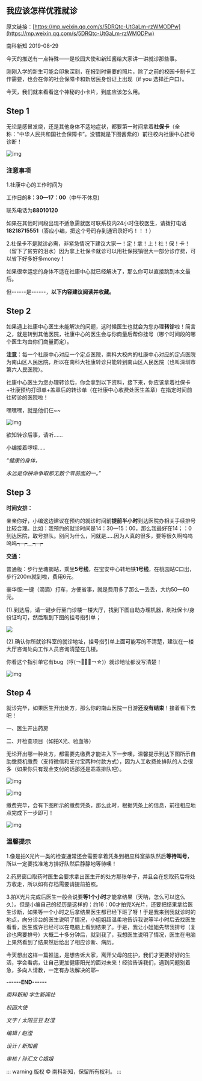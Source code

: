 ## 我应该怎样优雅就诊

原文链接：[https://mp.weixin.qq.com/s/5DRQtc-UtGaLm-rzWMODPw](https://mp.weixin.qq.com/s/5DRQtc-UtGaLm-rzWMODPw)

南科新知 2019-08-29

今天的推送有一点特殊——是校园大使和新知酱给大家讲一讲就诊那些事。

刚刚入学的新生可能会印象深刻，在报到时需要的照片，除了之前的校园卡制卡工作需要，也会在你的社会保障卡和新居民身份证上出现（if you 选择迁户口）。

今天，我们就来看看这个神秘的小卡片，到底应该怎么用。

## Step 1

无论是感冒发烧，还是其他身体不适地症状，都要第一时间拿着**社保卡**（全称：“中华人民共和国社会保障卡”。没错就是下图酱紫的）前往校内社康中心挂号诊断！

![img](./2.jpeg)


### 注意事项

1.社康中心的工作时间为

  工作日的**8：30—17：00**（中午不休息)

  联系电话为**88010120**

如果在其他时间段出现不适急需就医可联系校内24小时住校医生，请拨打电话**18218715551**（答应小编，把这个号码存到通讯录好吗！！！）

2.社保卡不是就诊必需，非紧急情况下建议大家一！定！拿！上！社！保！卡！（留下了贫穷的泪水）因为拿上社保卡就诊可以用社保报销很大一部分诊疗费，可以省下好多好多money！

如果很幸运您的身体不适在社康中心就已经解决了，那么你可以直接跳到本文最后。

但------是------，**以下内容建议阅读并收藏。**

## Step 2

如果遇上社康中心医生未能解决的问题，这时候医生也就会为您办理**转诊**啦！简言之，就是转到其他医院，社康中心的医生会与你商量后帮你挂号（哪个时间段的哪个医生均由你们商量而定）。

**注意**：每一个社康中心对应一个定点医院，南科大校内的社康中心对应的定点医院为南山区人民医院，所以在南科大社康转诊只能转到南山区人民医院（也叫深圳市第六人民医院）。

社康中心医生为您办理转诊后，你会拿到以下资料，接下来，你应该拿着社保卡+社康预约打印单+盖章后的转诊单（在社康中心收费处医生盖章）在指定时间前往转诊的医院啦！

嘿嘿嘿，就是他们仨~~

![img](./3.jpeg)

欲知转诊后事，请听......

小编接着啰嗦.....

*“健康的身体，*

*永远是你拼命争取那无数个零前面的一。”*

## Step 3

**时间安排：**

亲亲你好，小编这边建议在预约的就诊时间前**提前半小时**到达医院办相关手续排号比较合理。比如：我预约的就诊时间是14：30—15：00，那么我最好在14；：0到达医院，取号排队。别问为什么，问就是.....因为人真的很多，要等很久啊呜呜呜呜┭┮﹏┭┮

**交通：**

普通版：步行至塘朗站，乘坐**5号线**，在宝安中心转地铁**1号线**，在桃园站C口出，步行200m就到啦，费用6元。

豪华版:一键（滴滴）打车，方便省事，就是费用多了那么一丢丢，大约50—60元。

(1).到达后，请一键步行至门诊楼一楼大厅，找到下图自助办理机器，刷社保卡/身份证均可，然后取到下图的挂号指引单；

![](./4.jpeg)

(2).确认你所就诊科室的就诊地址，挂号指引单上面可能写的不清楚，建议在一楼大厅咨询处向工作人员咨询清楚在几楼。

你看这个指引单它有bug（哼(￢︿̫̿￢☆)）就诊地址都没写清楚！

![img](./5.jpeg)

## Step 4

就诊完毕，如果医生开出处方，那么你的南山医院一日游**还没有结束**！接着看下去吧！

一、医生开出药房

二、开检查项目（如拍X光、验血等）

无论开出哪一种处方，都需要先缴费才能进入下一步噢，温馨提示到达下图所示自助缴费机缴费（支持微信和支付宝两种付款方式），因为人工收费处排队的人会很多（如果你只有现金支付的话那还是乖乖排队吧）。

![img](./6.jpeg)

![img](./7.jpeg)

缴费完毕，会有下图所示的缴费凭条，那么此时，根据凭条上的信息，前往相应地点完成下一步即可！

![img](./8.jpeg)

### 温馨提示

1.像是拍X光片一类的检查通常还会需要拿着凭条到相应科室排队然后**等待叫号**，所以一定要找准地方排好队然后静静地等待噢！

2.药房窗口取药时医生会要求拿出医生开的处方那张单子，并且会在您取药后将处方收走，所以如有存档需要请提前拍照。

3.拍X光片完成后医生一般会说要**等1个小时**才能拿结果（天呐，怎么可以这么久）。但是小编自己的经历是这样的：约16：00才拍完X光片，还要把结果拿给医生诊断，如果等一个小时之后拿结果医生都已经下班了呀！于是我来到我就诊时的地点，向分诊台的医生说明了情况，小姐姐超温柔地告诉我说等半小时后去找医生看看，医生或许已经可以在电脑上看到结果了。于是，我让小姐姐先帮我排号（复诊也需要排号）大概二十多分钟后，就到我了，我想医生说明了情况，医生在电脑上果然看到了结果然后给出了相应诊断、病历。

今天想出这样一篇推送，是想告诉大家，离开父母的庇护，我们才更要好好的生活，学会看病，让自己更加健康阳光的面对未来！经验告诉我们，遇到问题别着急，多向人请教，一定有办法解决的耶~



**------END------**

*南科新知 学生新闻社*

*校园大使*

*文字 / 太阳豆豆 赵滢*

*编辑 / 赵滢*

*设计 / 新知酱*

*审核 / 孙汇文 C姐姐*


::: warning 版权
© 南科新知，保留所有权利。
:::
